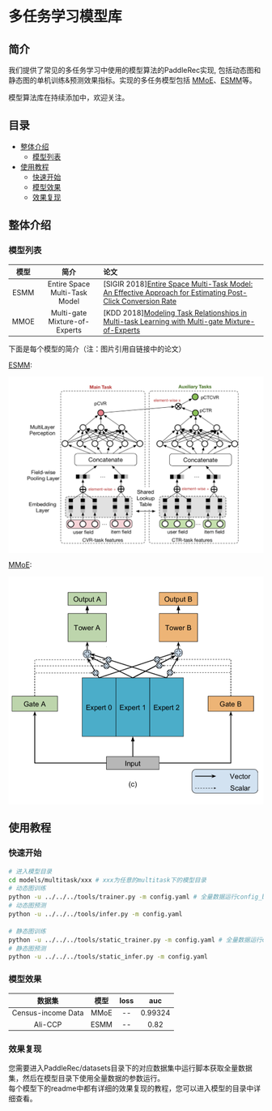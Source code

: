 # 多任务学习模型库

## 简介
我们提供了常见的多任务学习中使用的模型算法的PaddleRec实现, 包括动态图和静态图的单机训练&预测效果指标。实现的多任务模型包括 [MMoE](mmoe)、[ESMM](esmm)等。

模型算法库在持续添加中，欢迎关注。

## 目录
* [整体介绍](#整体介绍)
    * [模型列表](#模型列表)
* [使用教程](#使用教程)
    * [快速开始](#快速开始)
    * [模型效果](#模型效果)
    * [效果复现](#效果复现)

## 整体介绍
### 模型列表

|       模型        |       简介        |       论文        |
| :------------------: | :--------------------: | :--------- |
| ESMM | Entire Space Multi-Task Model | [SIGIR 2018][Entire Space Multi-Task Model: An Effective Approach for Estimating Post-Click Conversion Rate](https://arxiv.org/abs/1804.07931) |
| MMOE | Multi-gate Mixture-of-Experts | [KDD 2018][Modeling Task Relationships in Multi-task Learning with Multi-gate Mixture-of-Experts](https://dl.acm.org/doi/abs/10.1145/3219819.3220007) |

下面是每个模型的简介（注：图片引用自链接中的论文）


[ESMM](https://arxiv.org/abs/1804.07931):
<p align="center">
<img align="center" src="../../doc/imgs/esmm.png">
<p>

[MMoE](https://dl.acm.org/doi/abs/10.1145/3219819.3220007):
<p align="center">
<img align="center" src="../../doc/imgs/mmoe.png">
<p>

## 使用教程

### 快速开始
```bash
# 进入模型目录
cd models/multitask/xxx # xxx为任意的multitask下的模型目录
# 动态图训练
python -u ../../../tools/trainer.py -m config.yaml # 全量数据运行config_bigdata.yaml 
# 动态图预测
python -u ../../../tools/infer.py -m config.yaml 

# 静态图训练
python -u ../../../tools/static_trainer.py -m config.yaml # 全量数据运行config_bigdata.yaml 
# 静态图预测
python -u ../../../tools/static_infer.py -m config.yaml 
```

### 模型效果

|       数据集        |       模型       |       loss        |       auc       | 
| :------------------: | :--------------------: | :---------: |:---------: |
|       Census-income Data        |       MMoE       |       --        |       0.99324         |
|          Ali-CCP     |    ESMM       |       --        |      0.82          |

### 效果复现
您需要进入PaddleRec/datasets目录下的对应数据集中运行脚本获取全量数据集，然后在模型目录下使用全量数据的参数运行。  
每个模型下的readme中都有详细的效果复现的教程，您可以进入模型的目录中详细查看。  
